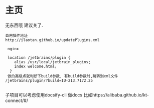 # 主页

无东西哦 建议关了.

```
自用插件地址
http://ilaotan.github.io/updatePlugins.xml
```

```
 nginx
 
 location /jetbrains/plugin {
    alias /usr/local/jetbrain_plugins;
    index welcome.html;
  }
 做的高级点就判断下build参数, 有build参数时,跳转到xml文件  /jetbrains/plugin/?build=IU-213.7172.25
 
```

子项目可以考虑使用docsify-cli 做docs  比如https://alibaba.github.io/kt-connect/#/
